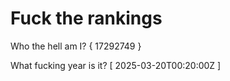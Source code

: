 # Fuck the rankings

Who the hell am I?
{ 17292749 }

What fucking year is it?
[ 2025-03-20T00:20:00Z ]
